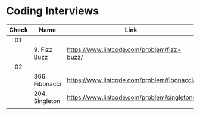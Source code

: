 # Coding Interviews

| Check | Name | Link | Date |
|:---:|---|---|:---:|
| 01 |  |  |  |
|  | 9. Fizz Buzz | https://www.lintcode.com/problem/fizz-buzz/ | 08/07/2019 |
| 02 |  |  |  |
|  | 366. Fibonacci | https://www.lintcode.com/problem/fibonacci/ | 08/10/2019 |
|  | 204. Singleton | https://www.lintcode.com/problem/singleton/ | 08/10/2019 |
|  |  |  |  |
